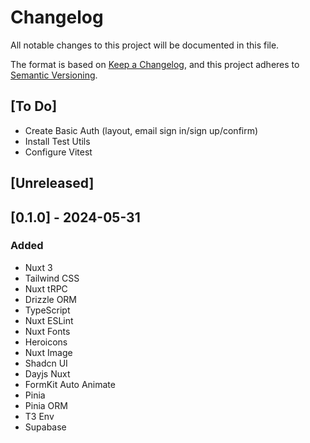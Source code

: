 # Changelog

All notable changes to this project will be documented in this file.

The format is based on [Keep a Changelog](https://keepachangelog.com/en/1.1.0/),
and this project adheres to [Semantic Versioning](https://semver.org/spec/v2.0.0.html).

## [To Do]

- Create Basic Auth (layout, email sign in/sign up/confirm)
- Install Test Utils
- Configure Vitest

## [Unreleased]

## [0.1.0] - 2024-05-31

### Added

- Nuxt 3
- Tailwind CSS
- Nuxt tRPC
- Drizzle ORM
- TypeScript
- Nuxt ESLint
- Nuxt Fonts
- Heroicons
- Nuxt Image
- Shadcn UI
- Dayjs Nuxt
- FormKit Auto Animate
- Pinia
- Pinia ORM
- T3 Env
- Supabase
